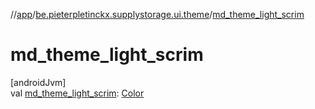 //[app](../../index.md)/[be.pieterpletinckx.supplystorage.ui.theme](index.md)/[md_theme_light_scrim](md_theme_light_scrim.md)

# md_theme_light_scrim

[androidJvm]\
val [md_theme_light_scrim](md_theme_light_scrim.md): [Color](https://developer.android.com/reference/kotlin/androidx/compose/ui/graphics/Color.html)
